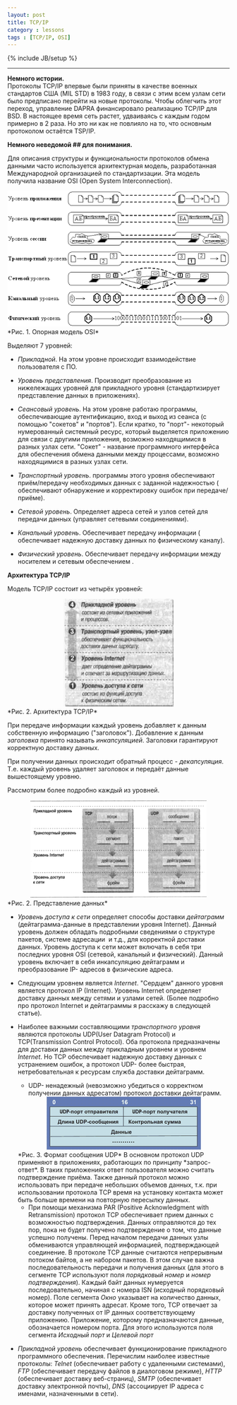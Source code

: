 ```yaml
---
layout: post
title: TCP/IP
category : lessons
tags : [TCP/IP, OSI]
---
```

{% include JB/setup %}

__________________________________

**Немного истории.**  
Протоколы TCP/IP впервые были приняты в качестве военных стандартов США (MIL STD) в 1983 году, в связи с этим всем узлам сети было предписано перейти на новые протоколы. Чтобы облегчить этот переход, управление DAPRA финансировало реализацию TCP/IP для BSD.
В настоящее время сеть растет, удваиваясь с каждым годом примерно в 2 раза. Но это ни как не повлияло на то, что основным протоколом остаётся TSP/IP.

**Немного неведомой ## для понимания.**

Для описания структуры и функциональности протоколов обмена данными часто используется архитектурная модель, разработанная Международной организацией по стандартизации. Эта модель получила название OSI (Open System Interconnection).
<div align="center"><img src="/images/OSI.png"></div> 
*Рис. 1. Опорная модель OSI*

Выделяют 7 уровней:   

*	*Прикладной*. На этом уровне происходит взаимодействие пользователя с ПО.

+	*Уровень представления*. Производит преобразование из нижележащих уровней для прикладного уровня (стандартизирует представление данных в приложениях).

+	*Сеансовый уровень*. На этом уровне работаю программы, обеспечивающие аутентификацию, вход и выход из сеанса (с помощью "сокетов" и "портов"). Если кратко, то "порт"- некоторый нумерованный системный ресурс, который выделяется приложению для связи с другими приложения, возможно находящимися в разных узлах сети. "Сокет" - название программного интерфейса для обеспечения обмена данными между процессами, возможно находящимися в разных узлах сети.


+	*Транспортный уровень*. программы этого уровня обеспечивают приём/передачу необходимых данных с заданной надежностью ( обеспечивают обнаружение и корректировку ошибок при передаче/приёме).

+	*Сетевой уровень*. Определяет адреса сетей и узлов сетей для передачи данных (управляет сетевыми соединениями).

+	*Канальный уровень*. Обеспечивает передачу информации ( обеспечивает надежную доставку данных по физическому каналу).

+	*Физический уровень*. Обеспечивает передачу информации между носителем и сетевым обеспечением .

**Архитектура TCP/IP** 

Модель TCP/IP состоит из четырёх уровней:  
<div align="center"><img src="/images/Model-TCP.png"></div>  
*Рис. 2. Архитектура TCP/IP*

При передаче информации каждый уровень добавляет к данным собственную информацию ("заголовок"). Добавление к данным *заголовка* принято называть *инкапсуляцией*. Заголовки гарантируют корректную доставку данных.

При получении данных происходит обратный процесс - *декапсуляция*. Т.е. каждый уровень удаляет заголовок и передаёт данные вышестоящему уровню.

Рассмотрим более подробно каждый из уровней.  
<div align="center"><img src="/images/struktura-dannyih.png"></div>  
*Рис. 2. Представление данных*

+	*Уровень доступа к сети* определяет способы доставки *дейтаграмм* (дейтаграмма-данные в представлении уровня Internet). Данный уровень должен обладать подробными сведениями о структуре пакетов, системе адресации  и т.д., для корректной доставки данных. Уровень доступа к сети может включать в себя три последних уровня OSI (сетевой, канальный и физический).
Данный уровень включает в себя инкапсуляцию дейтаграмм и преобразование IP- адресов в физические адреса. 

+	Следующим уровнем является *Internet*. "Сердцем" данного уровня является протокол IP (Internet). Уровень Internet определяет доставку данных между сетями и узлами сетей.
(Более подробно про протокол Internet и дейтаграммы я расскажу в следующей статье).

+	Наиболее важными составляющими *транспортного уровня* являются протоколы UDP(User Datagram Protocol) и TCP(Transmission
Control Protocol). Оба протокола предназначены для доставки данных между прикладным уровнем и уровнем *Internet*. Но TCP обеспечивает надежную доставку данных с устранением ошибок, а протокол UDP- более быстрая, нетребовательная к ресурсам служба доставки дейтаграмм. 
	+ UDP- ненадежный (невозможно убедиться о корректном получении данных адресатом) протокол доставки дейтаграмм.
	<div align="center"><img src="/images/udp.gif"></div>  
	*Рис. 3. Формат сообщения UDP*  
	В основном протокол UDP применяют в приложениях, работающих по принципу *запрос-ответ*. В таких приложениях ответ пользователя можно считать подтверждение приёма. Также данный протокол можно использовать при передаче небольших объемов данных, т.к. при использовании протокола TCP время на установку контакта может быть больше времени на повторную пересылку данных.

	+  При помощи механизма PAR (Positive Acknowledgment with Retransmission) протокол TCP обеспечивает прием данных с возможностью подтверждения. Данных отправляются до тех пор, пока не будет получено подтверждение о том, что данные успешно получены. Перед началом передачи данных узлы обмениваются управляющей информацией, подтверждающей соединение. В протоколе TCP данные считаются непрерывным потоком байтов, а не набором пакетов. В этом случае важна последовательность передачи и получения данных (для этого в сегменте TCP используют поля *порядковый номер* и *номер подтверждения*).
	Каждый байт данных нумеруется последовательно, начиная с номера ISN (исходный порядковый номер).
	Поле сегмента *Окно* указывает на количество данных, которое может принять адресат.
	Кроме того, TCP отвечает за доставку полученных от IP данных соответствующему приложению. Приложение, которому предназначаются данные, обозначается номером порта. Для этого используются поля сегмента *Исходный порт* и *Целевой порт*

+	*Прикладной уровень* обеспечивает функционирование прикладного программного обеспечения. Перечислим наиболее известные протоколы: *Telnet* (обеспечивает работу с удаленными системами), *FTP* (обеспечивает передачу файлов в диалоговом режиме), *HTTP* (обеспечивает доставку веб-страниц), *SMTP* (обеспечивает доставку электронной почты), *DNS* (ассоциирует IP адреса с именами, назначенными в сети).



